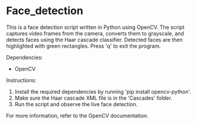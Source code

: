 # Face_detection
 
This is a face detection script written in Python using OpenCV. The script captures video frames from the camera, converts them to grayscale, and detects faces using the Haar cascade classifier. Detected faces are then highlighted with green rectangles. Press 'q' to exit the program.

Dependencies:
- OpenCV

Instructions:
1. Install the required dependencies by running 'pip install opencv-python'.
2. Make sure the Haar cascade XML file is in the 'Cascades' folder.
3. Run the script and observe the live face detection.

For more information, refer to the OpenCV documentation.
